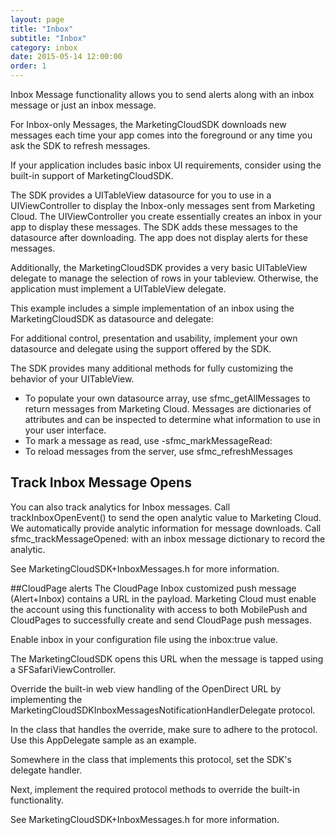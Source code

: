 ```yaml
---
layout: page
title: "Inbox"
subtitle: "Inbox"
category: inbox
date: 2015-05-14 12:00:00
order: 1
---
```

Inbox Message functionality allows you to send alerts along with an inbox message or just an inbox message.

For Inbox-only Messages, the MarketingCloudSDK downloads new messages each time your app comes into the foreground or any time you ask the SDK to refresh messages.

If your application includes basic inbox UI requirements, consider using the built-in support of MarketingCloudSDK.

The SDK provides a UITableView datasource for you to use in a UIViewController to display the Inbox-only messages sent from Marketing Cloud. The UIViewController you create essentially creates an inbox in your app to display these messages. The SDK adds these messages to the datasource after downloading. The app does not display alerts for these messages.

Additionally, the MarketingCloudSDK provides a very basic UITableView delegate to manage the selection of rows in your tableview. Otherwise, the application must implement a UITableView delegate.

This example includes a simple implementation of an inbox using the MarketingCloudSDK as datasource and delegate:
<script src="https://gist.github.com/eca779c4ee8893aecd25d237a40626f0.js"></script>
<script src="https://gist.github.com/4e6c3910935f6ccab2845091837d6474.js"></script>

For additional control, presentation and usability, implement your own datasource and delegate using the support offered by the SDK.

The SDK provides many additional methods for fully customizing the behavior of your UITableView.

* To populate your own datasource array, use sfmc_getAllMessages to return messages from Marketing Cloud. Messages are dictionaries of attributes and can be inspected to determine what information to use in your user interface.
* To mark a message as read, use -sfmc_markMessageRead:
* To reload messages from the server, use sfmc_refreshMessages

## Track Inbox Message Opens

You can also track analytics for Inbox messages. Call trackInboxOpenEvent() to send the open analytic value to Marketing Cloud. We automatically provide analytic information for message downloads. Call sfmc_trackMessageOpened: with an inbox message dictionary to record the analytic.

<script src="https://gist.github.com/b4117533046f2f86e917e1d8eda4f9e6.js"></script>
<script src="https://gist.github.com/63c21b8d358e0e86597dea492cca74e7.js"></script>

See MarketingCloudSDK+InboxMessages.h for more information.

##CloudPage alerts
The CloudPage Inbox customized push message (Alert+Inbox) contains a URL in the payload. Marketing Cloud must enable the account using this functionality with access to both MobilePush and CloudPages to successfully create and send CloudPage push messages.

Enable inbox in your configuration file using the inbox:true value.

The MarketingCloudSDK opens this URL when the message is tapped using a SFSafariViewController.

Override the built-in web view handling of the OpenDirect URL by implementing the MarketingCloudSDKInboxMessagesNotificationHandlerDelegate protocol.

In the class that handles the override, make sure to adhere to the protocol. Use this AppDelegate sample as an example.

<script src="https://gist.github.com/0f39ddd4004118bfee64f2d53c68c88e.js"></script>
<script src="https://gist.github.com/22e93c290c396452f2d12b64e23f2702.js"></script>
Somewhere in the class that implements this protocol, set the SDK's delegate handler.
<script src="https://gist.github.com/18f5292e1fefc3ebdff61cf13757b668.js"></script>
<script src="https://gist.github.com/c534c46e9e9d7f40dec68e1a23bb6fb0.js"></script>
Next, implement the required protocol methods to override the built-in functionality.
<script src="https://gist.github.com/cb67e790b18a9f37632c845d7f03514d.js"></script>
<script src="https://gist.github.com/a25998c1062819d1bc3851c17de191d4.js"></script>

See MarketingCloudSDK+InboxMessages.h for more information.
